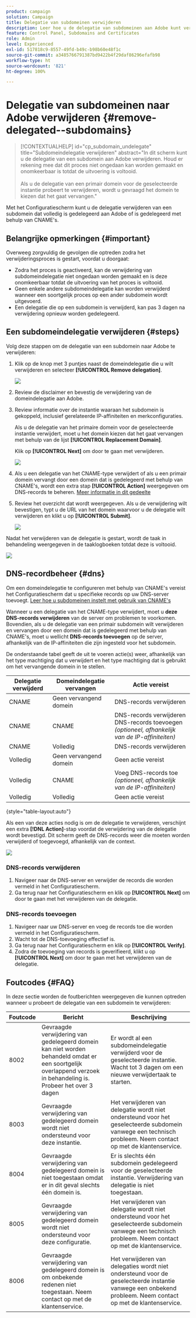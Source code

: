 ```yaml
---
product: campaign
solution: Campaign
title: Delegatie van subdomeinen verwijderen
description: Leer hoe u de delegatie van subdomeinen aan Adobe kunt verwijderen.
feature: Control Panel, Subdomains and Certificates
role: Admin
level: Experienced
exl-id: 517818c9-8557-49fd-b49c-b98b60e48f1c
source-git-commit: a3485766791387bd9422b4f29daf86296efafb98
workflow-type: ht
source-wordcount: '821'
ht-degree: 100%

---
```


# Delegatie van subdomeinen naar Adobe verwijderen {#remove-delegated--subdomains}

>[!CONTEXTUALHELP]
>id="cp_subdomain_undelegate"
>title="Subdomeindelegatie verwijderen"
>abstract="In dit scherm kunt u de delegatie van een subdomein aan Adobe verwijderen. Houd er rekening mee dat dit proces niet ongedaan kan worden gemaakt en onomkeerbaar is totdat de uitvoering is voltooid.<br><br>Als u de delegatie van een primair domein voor de geselecteerde instantie probeert te verwijderen, wordt u gevraagd het domein te kiezen dat het gaat vervangen."

Met het Configuratiescherm kunt u de delegatie verwijderen van een subdomein dat volledig is gedelegeerd aan Adobe of is gedelegeerd met behulp van CNAME&#39;s.

## Belangrijke opmerkingen {#important}

Overweeg zorgvuldig de gevolgen die optreden zodra het verwijderingsproces is gestart, voordat u doorgaat:

* Zodra het proces is geactiveerd, kan de verwijdering van subdomeindelegatie niet ongedaan worden gemaakt en is deze onomkeerbaar totdat de uitvoering van het proces is voltooid.
* Geen enkele andere subdomeindelegatie kan worden verwijderd wanneer een soortgelijk proces op een ander subdomein wordt uitgevoerd.
* Een delegatie die op een subdomein is verwijderd, kan pas 3 dagen na verwijdering opnieuw worden gedelegeerd.

## Een subdomeindelegatie verwijderen {#steps}

Volg deze stappen om de delegatie van een subdomein naar Adobe te verwijderen:

1. Klik op de knop met 3 puntjes naast de domeindelegatie die u wilt verwijderen en selecteer **[!UICONTROL Remove delegation]**.

   ![](assets/undelegate-subdomain.png)

1. Review de disclaimer en bevestig de verwijdering van de domeindelegatie aan Adobe.

1. Review informatie over de instantie waaraan het subdomein is gekoppeld, inclusief gerelateerde IP-affiniteiten en merkconfiguraties.

   Als u de delegatie van het primaire domein voor de geselecteerde instantie verwijdert, moet u het domein kiezen dat het gaat vervangen met behulp van de lijst **[!UICONTROL Replacement Domain]**.

   Klik op **[!UICONTROL Next]** om door te gaan met verwijderen.

   ![](assets/undelegate-subdomain-details.png)

1. Als u een delegatie van het CNAME-type verwijdert of als u een primair domein vervangt door een domein dat is gedelegeerd met behulp van CNAME&#39;s, wordt een extra stap **[!UICONTROL Action]** weergegeven om DNS-records te beheren. [Meer informatie in dit gedeelte](#dns)

1. Review het overzicht dat wordt weergegeven. Als u de verwijdering wilt bevestigen, typt u de URL van het domein waarvoor u de delegatie wilt verwijderen en klikt u op **[!UICONTROL Submit]**.

   ![](assets/undelegate-submit.png)

Nadat het verwijderen van de delegatie is gestart, wordt de taak in behandeling weergegeven in de taaklogboeken totdat deze is voltooid.

![](assets/undelegate-job.png)

## DNS-recordbeheer {#dns}

Om een domeindelegatie te configureren met behulp van CNAME&#39;s vereist het Configuratiescherm dat u specifieke records op uw DNS-server toevoegt. [Leer hoe u subdomeinen instelt met gebruik van CNAME&#39;s](setting-up-new-subdomain.md#use-cnames)

Wanneer u een delegatie van het CNAME-type verwijdert, moet u **deze DNS-records verwijderen** van de server om problemen te voorkomen. Bovendien, als u de delegatie van een primair subdomein wilt verwijderen en vervangen door een domein dat is gedelegeerd met behulp van CNAME&#39;s, moet u wellicht **DNS-records toevoegen** op de server, afhankelijk van de IP-affiniteiten die zijn ingesteld voor het subdomein.

De onderstaande tabel geeft de uit te voeren actie(s) weer, afhankelijk van het type machtiging dat u verwijdert en het type machtiging dat is gebruikt om het vervangende domein in te stellen.

| Delegatie verwijderd | Domeindelegatie vervangen | Actie vereist |
|  ---  |  ---  |  ---  |
| CNAME | Geen vervangend domein | DNS-records verwijderen |
| CNAME | CNAME | DNS-records verwijderen<br/>DNS-records toevoegen *(optioneel, afhankelijk van de IP-affiniteiten)* |
| CNAME | Volledig | DNS-records verwijderen |
| Volledig | Geen vervangend domein | Geen actie vereist |
| Volledig | CNAME | Voeg DNS-records toe *(optioneel, afhankelijk van de IP-affiniteiten)* |
| Volledig | Volledig | Geen actie vereist |

{style="table-layout:auto"}

Als een van deze acties nodig is om de delegatie te verwijderen, verschijnt een extra **[!DNL Action]**-stap voordat de verwijdering van de delegatie wordt bevestigd. Dit scherm geeft de DNS-records weer die moeten worden verwijderd of toegevoegd, afhankelijk van de context.

![](assets/action-step.png)

### DNS-records verwijderen

1. Navigeer naar de DNS-server en verwijder de records die worden vermeld in het Configuratiescherm.
1. Ga terug naar het Configuratiescherm en klik op **[!UICONTROL Next]** om door te gaan met het verwijderen van de delegatie.

### DNS-records toevoegen

1. Navigeer naar uw DNS-server en voeg de records toe die worden vermeld in het Configuratiescherm.
1. Wacht tot de DNS-toevoeging effectief is.
1. Ga terug naar het Configuratiescherm en klik op **[!UICONTROL Verify]**.
1. Zodra de toevoeging van records is geverifieerd, klikt u op **[!UICONTROL Next]** om door te gaan met het verwijderen van de delegatie.

## Foutcodes {#FAQ}

In deze sectie worden de foutberichten weergegeven die kunnen optreden wanneer u probeert de delegatie van een subdomein te verwijderen:

| Foutcode | Bericht | Beschrijving |
|  ---  |  ---  |  ---  |
| 8002 | Gevraagde verwijdering van gedelegeerd domein kan niet worden behandeld omdat er een soortgelijk overlappend verzoek in behandeling is. Probeer het over 3 dagen | Er wordt al een subdomeindelegatie verwijderd voor de geselecteerde instantie. Wacht tot 3 dagen om een nieuwe verwijdertaak te starten. |
| 8003 | Gevraagde verwijdering van gedelegeerd domein wordt niet ondersteund voor deze instantie. | Het verwijderen van delegatie wordt niet ondersteund voor het geselecteerde subdomein vanwege een technisch probleem. Neem contact op met de klantenservice. |
| 8004 | Gevraagde verwijdering van gedelegeerd domein is niet toegestaan omdat er in dit geval slechts één domein is. | Er is slechts één subdomein gedelegeerd voor de geselecteerde instantie. Verwijdering van delegatie is niet toegestaan. |
| 8005 | Gevraagde verwijdering van gedelegeerd domein wordt niet ondersteund voor deze configuratie. | Het verwijderen van delegatie wordt niet ondersteund voor het geselecteerde subdomein vanwege een technisch probleem. Neem contact op met de klantenservice. |
| 8006 | Gevraagde verwijdering van gedelegeerd domein is om onbekende redenen niet toegestaan. Neem contact op met de klantenservice. | Het verwijderen van delegaties wordt niet ondersteund voor de geselecteerde instantie vanwege een onbekend probleem. Neem contact op met de klantenservice. |

